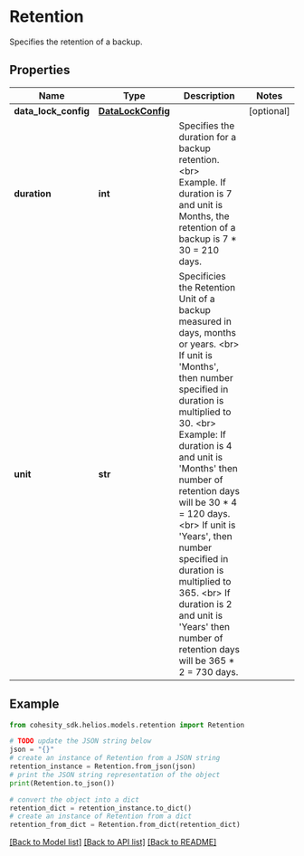 # Retention

Specifies the retention of a backup.

## Properties

Name | Type | Description | Notes
------------ | ------------- | ------------- | -------------
**data_lock_config** | [**DataLockConfig**](DataLockConfig.md) |  | [optional] 
**duration** | **int** | Specifies the duration for a backup retention. &lt;br&gt; Example. If duration is 7 and unit is Months, the retention of a backup is 7 * 30 &#x3D; 210 days. | 
**unit** | **str** | Specificies the Retention Unit of a backup measured in days, months or years. &lt;br&gt; If unit is &#39;Months&#39;, then number specified in duration is multiplied to 30. &lt;br&gt; Example: If duration is 4 and unit is &#39;Months&#39; then number of retention days will be 30 * 4 &#x3D; 120 days. &lt;br&gt; If unit is &#39;Years&#39;, then number specified in duration is multiplied to 365. &lt;br&gt; If duration is 2 and unit is &#39;Years&#39; then number of retention days will be 365 * 2 &#x3D; 730 days. | 

## Example

```python
from cohesity_sdk.helios.models.retention import Retention

# TODO update the JSON string below
json = "{}"
# create an instance of Retention from a JSON string
retention_instance = Retention.from_json(json)
# print the JSON string representation of the object
print(Retention.to_json())

# convert the object into a dict
retention_dict = retention_instance.to_dict()
# create an instance of Retention from a dict
retention_from_dict = Retention.from_dict(retention_dict)
```
[[Back to Model list]](../README.md#documentation-for-models) [[Back to API list]](../README.md#documentation-for-api-endpoints) [[Back to README]](../README.md)


